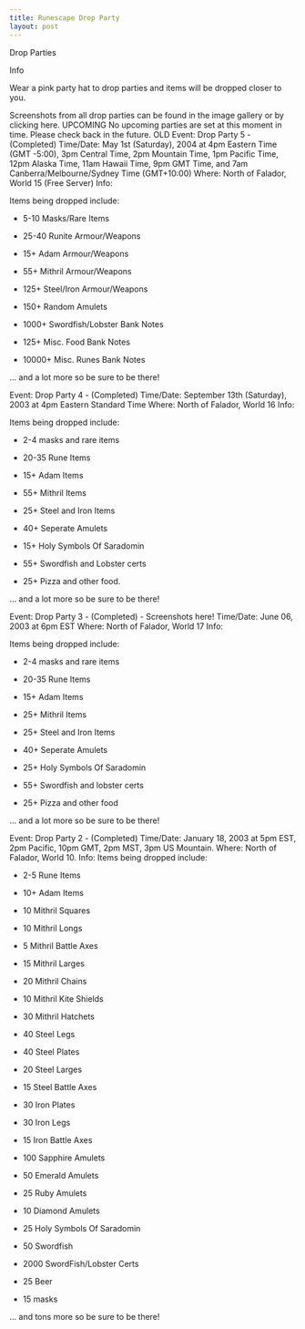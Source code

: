 ```yaml
---
title: Runescape Drop Party
layout: post
---
```


Drop Parties

Info

Wear a pink party hat to drop parties and items will be dropped closer to you.

Screenshots from all drop parties can be found in the image gallery or by clicking here.
UPCOMING
No upcoming parties are set at this moment in time. Please check back in the future.
OLD
Event: 	Drop Party 5 - (Completed)
Time/Date: 	May 1st (Saturday), 2004 at 4pm Eastern Time (GMT -5:00), 3pm Central Time, 2pm Mountain Time, 1pm Pacific Time, 12pm Alaska Time, 11am Hawaii Time, 9pm GMT Time, and 7am Canberra/Melbourne/Sydney Time (GMT+10:00)
Where: 	North of Falador, World 15 (Free Server)
Info: 	

Items being dropped include:

- 5-10 Masks/Rare Items

- 25-40 Runite Armour/Weapons

- 15+ Adam Armour/Weapons

- 55+ Mithril Armour/Weapons

- 125+ Steel/Iron Armour/Weapons

- 150+ Random Amulets

- 1000+ Swordfish/Lobster Bank Notes

- 125+ Misc. Food Bank Notes

- 10000+ Misc. Runes Bank Notes

... and a lot more so be sure to be there!


Event: 	Drop Party 4 - (Completed)
Time/Date: 	September 13th (Saturday), 2003 at 4pm Eastern Standard Time
Where: 	North of Falador, World 16
Info: 	

Items being dropped include:

- 2-4 masks and rare items

- 20-35 Rune Items

- 15+ Adam Items

- 55+ Mithril Items

- 25+ Steel and Iron Items

- 40+ Seperate Amulets

- 15+ Holy Symbols Of Saradomin

- 55+ Swordfish and Lobster certs

- 25+ Pizza and other food.

... and a lot more so be sure to be there!


Event: 	Drop Party 3 - (Completed) - Screenshots here!
Time/Date: 	June 06, 2003 at 6pm EST
Where: 	North of Falador, World 17
Info: 	

Items being dropped include:

- 2-4 masks and rare items

- 20-35 Rune Items

- 15+ Adam Items

- 25+ Mithril Items

- 25+ Steel and Iron Items

- 40+ Seperate Amulets

- 25+ Holy Symbols Of Saradomin

- 55+ Swordfish and lobster certs

- 25+ Pizza and other food

... and a lot more so be sure to be there!


Event: 	Drop Party 2 - (Completed)
Time/Date: 	January 18, 2003 at 5pm EST, 2pm Pacific, 10pm GMT, 2pm MST, 3pm US Mountain.
Where: 	North of Falador, World 10.
Info: 	Items being dropped include:

- 2-5 Rune Items

- 10+ Adam Items

- 10 Mithril Squares

- 10 Mithril Longs

- 5 Mithril Battle Axes

- 15 Mithril Larges

- 20 Mithril Chains

- 10 Mithril Kite Shields

- 30 Mithril Hatchets

- 40 Steel Legs

- 40 Steel Plates

- 20 Steel Larges

- 15 Steel Battle Axes

- 30 Iron Plates

- 30 Iron Legs

- 15 Iron Battle Axes

- 100 Sapphire Amulets

- 50 Emerald Amulets

- 25 Ruby Amulets

- 10 Diamond Amulets

- 25 Holy Symbols Of Saradomin

- 50 Swordfish

- 2000 SwordFish/Lobster Certs

- 25 Beer

- 15 masks

... and tons more so be sure to be there!


